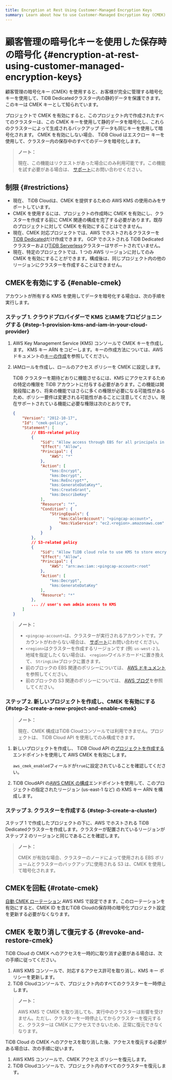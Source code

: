 ```yaml
---
title: Encryption at Rest Using Customer-Managed Encryption Keys
summary: Learn about how to use Customer-Managed Encryption Key (CMEK) in TiDB Cloud.
---
```


# 顧客管理の暗号化キーを使用した保存時の暗号化 {#encryption-at-rest-using-customer-managed-encryption-keys}

顧客管理の暗号化キー (CMEK) を使用すると、お客様が完全に管理する暗号化キーを使用して、TiDB Dedicatedクラスター内の静的データを保護できます。このキーは CMEK キーとして知られています。

プロジェクトで CMEK を有効にすると、このプロジェクト内で作成されたすべてのクラスターは、この CMEK キーを使用して静的データを暗号化し、これらのクラスターによって生成されるバックアップ データも同じキーを使用して暗号化されます。 CMEK を有効にしない場合、 TiDB Cloud はエスクロー キーを使用して、クラスター内の保存中のすべてのデータを暗号化します。

> **ノート：**
>
> 現在、この機能はリクエストがあった場合にのみ利用可能です。この機能を試す必要がある場合は、 [<a href="/tidb-cloud/tidb-cloud-support.md">サポート</a>](/tidb-cloud/tidb-cloud-support.md)にお問い合わせください。

## 制限 {#restrictions}

-   現在、 TiDB Cloudは、CMEK を提供するための AWS KMS の使用のみをサポートしています。
-   CMEK を使用するには、プロジェクトの作成時に CMEK を有効にし、クラスターを作成する前に CMEK 関連の構成を完了する必要があります。既存のプロジェクトに対して CMEK を有効にすることはできません。
-   現在、CMEK 対応プロジェクトでは、AWS でホストされるクラスターを[<a href="/tidb-cloud/select-cluster-tier.md#tidb-dedicated">TiDB Dedicated</a>](/tidb-cloud/select-cluster-tier.md#tidb-dedicated)だけ作成できます。 GCP でホストされる TiDB Dedicatedクラスターおよび[<a href="/tidb-cloud/select-cluster-tier.md#tidb-serverless-beta">TiDB Serverless</a>](/tidb-cloud/select-cluster-tier.md#tidb-serverless-beta)クラスターはサポートされていません。
-   現在、特定のプロジェクトでは、1 つの AWS リージョンに対してのみ CMEK を有効にすることができます。構成後は、同じプロジェクト内の他のリージョンにクラスターを作成することはできません。

## CMEKを有効にする {#enable-cmek}

アカウントが所有する KMS を使用してデータを暗号化する場合は、次の手順を実行します。

### ステップ 1. クラウドプロバイダーで KMS とIAMをプロビジョニングする {#step-1-provision-kms-and-iam-in-your-cloud-provider}

1.  AWS Key Management Service (KMS) コンソールで CMEK キーを作成します。 KMS キー ARN をコピーします。キーの作成方法については、AWS ドキュメントの[<a href="http://docs.aws.amazon.com/kms/latest/developerguide/create-keys.html#create-symmetric-cmk">キーの作成</a>](http://docs.aws.amazon.com/kms/latest/developerguide/create-keys.html#create-symmetric-cmk)を参照してください。

2.  IAMロールを作成し、ロールのアクセス ポリシーを CMEK に設定します。

    TiDB クラスターを期待どおりに機能させるには、KMS にアクセスするための特定の権限を TiDB アカウントに付与する必要があります。この機能は開発段階にあり、将来の機能ではさらに多くの権限が必要になる可能性があるため、ポリシー要件は変更される可能性があることに注意してください。現在サポートされている機能に必要な権限は次のとおりです。

    ```json
    {
        "Version": "2012-10-17",
        "Id": "cmek-policy",
        "Statement": [
            // EBS-related policy
            {
                "Sid": "Allow access through EBS for all principals in the account that are authorized to use EBS",
                "Effect": "Allow",
                "Principal": {
                    "AWS": "*"
                },
                "Action": [
                    "kms:Encrypt",
                    "kms:Decrypt",
                    "kms:ReEncrypt*",
                    "kms:GenerateDataKey*",
                    "kms:CreateGrant",
                    "kms:DescribeKey"
                ],
                "Resource": "*",
                "Condition": {
                    "StringEquals": {
                        "kms:CallerAccount": "<pingcap-account>",
                        "kms:ViaService": "ec2.<region>.amazonaws.com"
                    }
                }
            },
            // S3-related policy
            {
                "Sid": "Allow TiDB cloud role to use KMS to store encrypted backup to S3",
                "Effect": "Allow",
                "Principal": {
                    "AWS": "arn:aws:iam::<pingcap-account>:root"
                },
                "Action": [
                    "kms:Decrypt",
                    "kms:GenerateDataKey"
                ],
                "Resource": "*"
            },
            ... // user's own admin access to KMS
        ]
    }
    ```

> **ノート：**
>
> -   `<pingcap-account>`は、クラスターが実行されるアカウントです。アカウントがわからない場合は、 [<a href="/tidb-cloud/tidb-cloud-support.md">サポート</a>](/tidb-cloud/tidb-cloud-support.md)にお問い合わせください。
> -   `<region>`はクラスターを作成するリージョンです (例: `us-west-2` )。地域を指定したくない場合は、 `<region>`ワイルドカード`*`に置き換えて、 `StringLike`ブロックに置きます。
> -   前のブロックの EBS 関連のポリシーについては、 [<a href="https://docs.aws.amazon.com/kms/latest/developerguide/conditions-kms.html#conditions-kms-caller-account">AWS ドキュメント</a>](https://docs.aws.amazon.com/kms/latest/developerguide/conditions-kms.html#conditions-kms-caller-account)を参照してください。
> -   前のブロックの S3 関連のポリシーについては、 [<a href="https://repost.aws/knowledge-center/s3-bucket-access-default-encryption">AWS ブログ</a>](https://repost.aws/knowledge-center/s3-bucket-access-default-encryption)を参照してください。

### ステップ 2. 新しいプロジェクトを作成し、CMEK を有効にする {#step-2-create-a-new-project-and-enable-cmek}

> **ノート：**
>
> 現在、CMEK 構成はTiDB Cloudコンソールでは利用できません。プロジェクトは、 TiDB Cloud API を使用してのみ構成できます。

1.  新しいプロジェクトを作成し、 TiDB Cloud API の[<a href="https://docs.pingcap.com/tidbcloud/api/v1beta#tag/Project/operation/CreateProject">プロジェクトを作成する</a>](https://docs.pingcap.com/tidbcloud/api/v1beta#tag/Project/operation/CreateProject)エンドポイントを使用して AWS CMEK を有効にします。

    `aws_cmek_enabled`フィールドが`true`に設定されていることを確認してください。

2.  TiDB CloudAPI の[<a href="https://docs.pingcap.com/tidbcloud/api/v1beta#tag/Cluster/operation/CreateAwsCmek">AWS CMEK の構成</a>](https://docs.pingcap.com/tidbcloud/api/v1beta#tag/Cluster/operation/CreateAwsCmek)エンドポイントを使用して、このプロジェクトの指定されたリージョン (us-east-1 など) の KMS キー ARN を構成します。

### ステップ 3. クラスターを作成する {#step-3-create-a-cluster}

ステップ 1 で作成したプロジェクトの下に、AWS でホストされる TiDB Dedicatedクラスターを作成します。クラスターが配置されているリージョンがステップ 2 のリージョンと同じであることを確認します。

> **ノート：**
>
> CMEK が有効な場合、クラスターのノードによって使用される EBS ボリュームとクラスターのバックアップに使用される S3 は、CMEK を使用して暗号化されます。

## CMEKを回転 {#rotate-cmek}

[<a href="http://docs.aws.amazon.com/kms/latest/developerguide/rotate-keys.html">自動 CMEK ローテーション</a>](http://docs.aws.amazon.com/kms/latest/developerguide/rotate-keys.html) AWS KMS で設定できます。このローテーションを有効にすると、CMEK ID を含むTiDB Cloudの保存時の暗号化プロジェクト設定を更新する必要がなくなります。

## CMEK を取り消して復元する {#revoke-and-restore-cmek}

TiDB Cloud の CMEK へのアクセスを一時的に取り消す必要がある場合は、次の手順に従ってください。

1.  AWS KMS コンソールで、対応するアクセス許可を取り消し、KMS キー ポリシーを更新します。
2.  TiDB Cloudコンソールで、プロジェクト内のすべてのクラスターを一時停止します。

> **ノート：**
>
> AWS KMS で CMEK を取り消しても、実行中のクラスターは影響を受けません。ただし、クラスターを一時停止してからクラスターを復元すると、クラスターは CMEK にアクセスできないため、正常に復元できなくなります。

TiDB Cloud の CMEK へのアクセスを取り消した後、アクセスを復元する必要がある場合は、次の手順に従います。

1.  AWS KMS コンソールで、CMEK アクセス ポリシーを復元します。
2.  TiDB Cloudコンソールで、プロジェクト内のすべてのクラスターを復元します。
